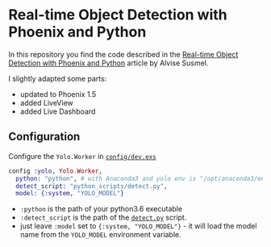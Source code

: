 # Real-time Object Detection with Phoenix and Python

In this repository you find the code described in the [Real-time Object Detection with Phoenix and Python](https://www.poeticoding.com/real-time-object-detection-with-phoenix-and-python/) article by Alvise Susmel.

I slightly adapted some parts:

  * updated to Phoenix 1.5
  * added LiveView
  * added Live Dashboard

## Configuration
Configure the `Yolo.Worker` in [`config/dev.exs`](config/dev.exs)

```elixir
config :yolo, Yolo.Worker,
  python: "python", # with Anaconda3 and yolo env is "/opt/anaconda3/envs/yolo/bin/python"
  detect_script: "python_scripts/detect.py",
  model: {:system, "YOLO_MODEL"}
```

* `:python` is the path of your python3.6 executable
* `:detect_script` is the path of the [`detect.py`](python_scripts/detect.py) script.
* just leave `:model` set to `{:system, "YOLO_MODEL"}` - it will load the model name from the `YOLO_MODEL` environment variable.

